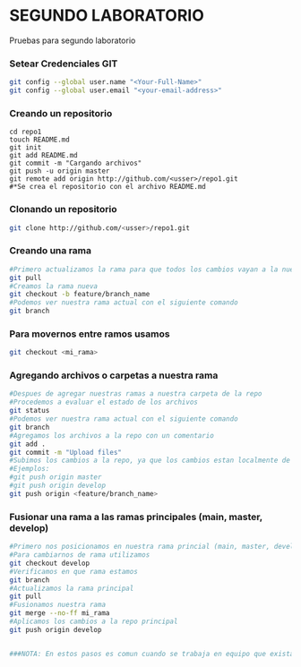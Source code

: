 # SEGUNDO LABORATORIO
Pruebas para segundo laboratorio

### Setear Credenciales GIT
```bash
git config --global user.name "<Your-Full-Name>"
git config --global user.email "<your-email-address>"
```

### Creando un repositorio

```shell
cd repo1
touch README.md
git init
git add README.md
git commit -m "Cargando archivos"
git push -u origin master
git remote add origin http://github.com/<usser>/repo1.git
#*Se crea el repositorio con el archivo README.md
```

### Clonando un repositorio

```sh
git clone http://github.com/<usser>/repo1.git
```

### Creando una rama

```sh
#Primero actualizamos la rama para que todos los cambios vayan a la nueva rama
git pull
#Creamos la rama nueva
git checkout -b feature/branch_name
#Podemos ver nuestra rama actual con el siguiente comando
git branch
```

### Para movernos entre ramos usamos

```sh
git checkout <mi_rama>
```

### Agregando archivos o carpetas a nuestra rama

```sh
#Despues de agregar nuestras ramas a nuestra carpeta de la repo
#Procedemos a evaluar el estado de los archivos
git status
#Podemos ver nuestra rama actual con el siguiente comando
git branch
#Agregamos los archivos a la repo con un comentario
git add .
git commit -m "Upload files"
#Subimos los cambios a la repo, ya que los cambios estan localmente de momento
#Ejemplos:
#git push origin master
#git push origin develop
git push origin <feature/branch_name>
```

### Fusionar una rama a las ramas principales (main, master, develop)

```sh
#Primero nos posicionamos en nuestra rama princial (main, master, develop)
#Para cambiarnos de rama utilizamos
git checkout develop
#Verificamos en que rama estamos
git branch
#Actualizamos la rama principal
git pull
#Fusionamos nuestra rama
git merge --no-ff mi_rama
#Aplicamos los cambios a la repo principal
git push origin develop


###NOTA: En estos pasos es comun cuando se trabaja en equipo que existan conflictos que debamos solucionar.
```